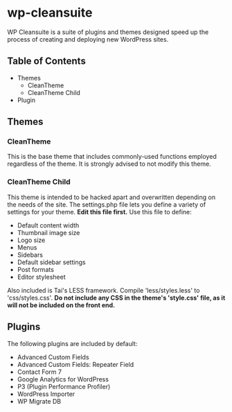 # wp-cleansuite

WP Cleansuite is a suite of plugins and themes designed speed up the process of creating and deploying new WordPress sites.

## Table of Contents

*	Themes
	*	CleanTheme
	*	CleanTheme Child
*	Plugin

## Themes

### CleanTheme

This is the base theme that includes commonly-used functions employed regardless of the theme. It is strongly advised to not modify this theme.

### CleanTheme Child

This theme is intended to be hacked apart and overwritten depending on the needs of the site. The settings.php file lets you define a variety of settings for your theme. **Edit this file first.** Use this file to define:

*	Default content width
*	Thumbnail image size
*	Logo size
*	Menus
*	Sidebars
*	Default sidebar settings
*	Post formats
*	Editor stylesheet

Also included is Tai's LESS framework. Compile 'less/styles.less' to 'css/styles.css'. **Do not include any CSS in the theme's 'style.css' file, as it will not be included on the front end.**

## Plugins

The following plugins are included by default:

*	Advanced Custom Fields
*	Advanced Custom Fields: Repeater Field
*	Contact Form 7
*	Google Analytics for WordPress
*	P3 (Plugin Performance Profiler)
*	WordPress Importer
*	WP Migrate DB